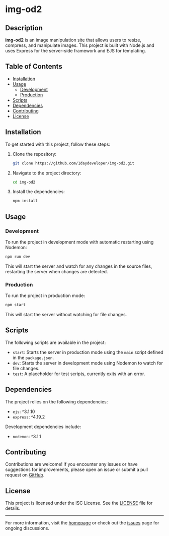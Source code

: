 # img-od2

## Description
**img-od2** is an image manipulation site that allows users to resize, compress, and manipulate images. This project is built with Node.js and uses Express for the server-side framework and EJS for templating.

## Table of Contents
- [Installation](#installation)
- [Usage](#usage)
  - [Development](#development)
  - [Production](#production)
- [Scripts](#scripts)
- [Dependencies](#dependencies)
- [Contributing](#contributing)
- [License](#license)

## Installation
To get started with this project, follow these steps:

1. Clone the repository:
    ```bash
    git clone https://github.com/1daydeveloper/img-od2.git
    ```
2. Navigate to the project directory:
    ```bash
    cd img-od2
    ```
3. Install the dependencies:
    ```bash
    npm install
    ```

## Usage

### Development
To run the project in development mode with automatic restarting using Nodemon:
```bash
npm run dev
```
This will start the server and watch for any changes in the source files, restarting the server when changes are detected.

### Production
To run the project in production mode:
```bash
npm start
```
This will start the server without watching for file changes.

## Scripts
The following scripts are available in the project:

- `start`: Starts the server in production mode using the `main` script defined in the `package.json`.
- `dev`: Starts the server in development mode using Nodemon to watch for file changes.
- `test`: A placeholder for test scripts, currently exits with an error.

## Dependencies
The project relies on the following dependencies:

- `ejs`: ^3.1.10
- `express`: ^4.19.2

Development dependencies include:

- `nodemon`: ^3.1.1

## Contributing
Contributions are welcome! If you encounter any issues or have suggestions for improvements, please open an issue or submit a pull request on [GitHub](https://github.com/1daydeveloper/img-od2).

## License
This project is licensed under the ISC License. See the [LICENSE](LICENSE) file for details.

---

For more information, visit the [homepage](https://github.com/1daydeveloper/img-od2#readme) or check out the [issues](https://github.com/1daydeveloper/img-od2/issues) page for ongoing discussions.